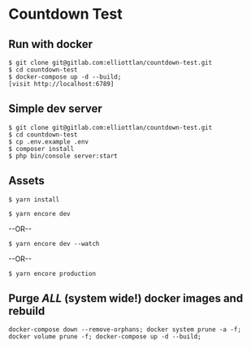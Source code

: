# Countdown Test

## Run with docker
```
$ git clone git@gitlab.com:elliottlan/countdown-test.git
$ cd countdown-test
$ docker-compose up -d --build;
[visit http://localhost:6789]
```

## Simple dev server
```
$ git clone git@gitlab.com:elliottlan/countdown-test.git
$ cd countdown-test
$ cp .env.example .env
$ composer install
$ php bin/console server:start
```

## Assets
```
$ yarn install
```
```
$ yarn encore dev
```
--OR--
```
$ yarn encore dev --watch
```
--OR--
```
$ yarn encore production
```

## Purge *ALL* (system wide!) docker images and rebuild

```
docker-compose down --remove-orphans; docker system prune -a -f; docker volume prune -f; docker-compose up -d --build;
```
